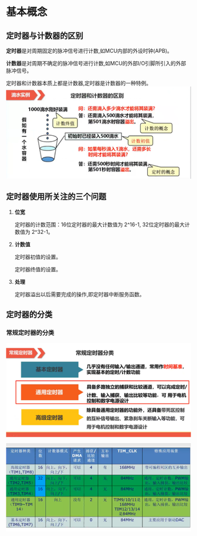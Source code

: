 # 基本概念

## 定时器与计数器的区别

**定时器**是对周期固定的脉冲信号进行计数,如MCU内部的外设时钟(APB)。

**计数器**是对周期不确定的脉冲信号进行计数,如MCU的外部I/O引脚所引入的外部脉冲信号。

定时器和计数器本质上都是计数器,定时器是计数器的一种特例。
![t1](images/1.定时器的基本原理/i01.png)

## 定时器使用所关注的三个问题

1. **位宽**

    定时器的计数范围：16位定时器的最大计数值为 2^16-1, 32位定时器的最大计数值为 2^32-1。

2. **计数值**

    定时器初值的设置。

    定时器终值的设置。

3. **处理**

    定时器溢出以后需要完成的操作,即定时器中断服务函数。

## 定时器的分类

### 常规定时器的分类

![t2](images/1.定时器的基本原理/i02.png)

![t3](images/1.定时器的基本原理/i03.png)
